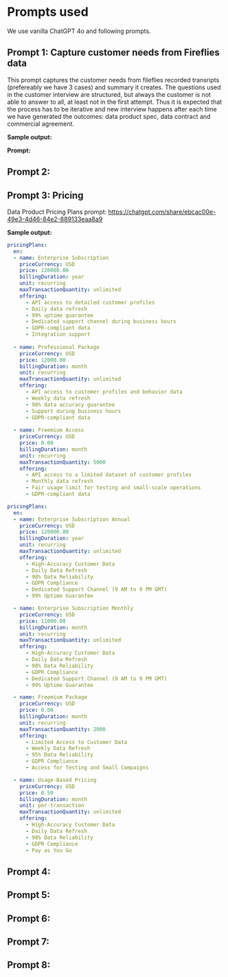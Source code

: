# Prompts used

We use vanilla ChatGPT 4o and following prompts.

## Prompt 1: Capture customer needs from Fireflies data

This prompt captures the customer needs from fileflies recorded transripts (prefereably we have 3 cases) and summary it creates. 
The questions used in the customer interview are structured, but always the customer is not able to answer to all, at least not in the first attempt. Thus it is expected that the process has to be iterative and new interview happens after each time we have generated the outcomes: data product spec, data contract and commercial agreement. 


**Sample output:** 


**Prompt:**


## Prompt 2: 

## Prompt 3: Pricing

Data Product Pricing Plans prompt: https://chatgpt.com/share/ebcac00e-49e3-4d46-84e2-889133eaa8a9 

**Sample output:**

```yaml
pricingPlans:
  en:
  - name: Enterprise Subscription
    priceCurrency: USD
    price: 120000.00
    billingDuration: year
    unit: recurring
    maxTransactionQuantity: unlimited
    offering:
      - API access to detailed customer profiles
      - Daily data refresh
      - 99% uptime guarantee
      - Dedicated support channel during business hours
      - GDPR-compliant data
      - Integration support
      
  - name: Professional Package
    priceCurrency: USD
    price: 12000.00
    billingDuration: month
    unit: recurring
    maxTransactionQuantity: unlimited
    offering:
      - API access to customer profiles and behavior data
      - Weekly data refresh
      - 98% data accuracy guarantee
      - Support during business hours
      - GDPR-compliant data
      
  - name: Freemium Access
    priceCurrency: USD
    price: 0.00
    billingDuration: month
    unit: recurring
    maxTransactionQuantity: 5000
    offering:
      - API access to a limited dataset of customer profiles
      - Monthly data refresh
      - Fair usage limit for testing and small-scale operations
      - GDPR-compliant data
```

```yaml
pricingPlans:
  en:
  - name: Enterprise Subscription Annual
    priceCurrency: USD
    price: 120000.00
    billingDuration: year
    unit: recurring
    maxTransactionQuantity: unlimited
    offering:
      - High-Accuracy Customer Data
      - Daily Data Refresh
      - 98% Data Reliability
      - GDPR Compliance
      - Dedicated Support Channel (9 AM to 9 PM GMT)
      - 99% Uptime Guarantee

  - name: Enterprise Subscription Monthly
    priceCurrency: USD
    price: 11000.00
    billingDuration: month
    unit: recurring
    maxTransactionQuantity: unlimited
    offering:
      - High-Accuracy Customer Data
      - Daily Data Refresh
      - 98% Data Reliability
      - GDPR Compliance
      - Dedicated Support Channel (9 AM to 9 PM GMT)
      - 99% Uptime Guarantee

  - name: Freemium Package
    priceCurrency: USD
    price: 0.00
    billingDuration: month
    unit: recurring
    maxTransactionQuantity: 2000
    offering:
      - Limited Access to Customer Data
      - Weekly Data Refresh
      - 95% Data Reliability
      - GDPR Compliance
      - Access for Testing and Small Campaigns

  - name: Usage-Based Pricing
    priceCurrency: USD
    price: 0.50
    billingDuration: month
    unit: per-transaction
    maxTransactionQuantity: unlimited
    offering:
      - High-Accuracy Customer Data
      - Daily Data Refresh
      - 98% Data Reliability
      - GDPR Compliance
      - Pay as You Go
```


## Prompt 4:

## Prompt 5:

## Prompt 6:

## Prompt 7:

## Prompt 8: